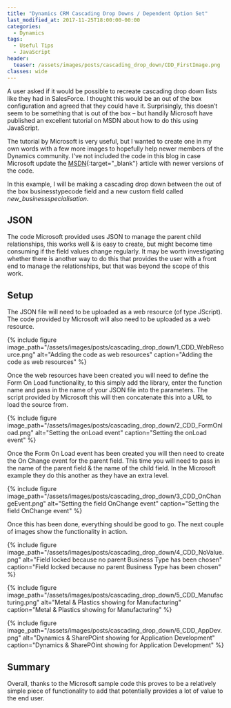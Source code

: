 ```yaml
---
title: "Dynamics CRM Cascading Drop Downs / Dependent Option Set"
last_modified_at: 2017-11-25T18:00:00-00:00
categories:
  - Dynamics
tags:
  - Useful Tips
  - JavaScript
header:
  teaser: /assets/images/posts/cascading_drop_down/CDD_FirstImage.png
classes: wide
---
```

A user asked if it would be possible to recreate cascading drop down lists like they had in SalesForce. I thought this would be an out of the box configuration and agreed that they could have it. Surprisingly, this doesn’t seem to be something that is out of the box – but handily Microsoft have published an excellent tutorial on MSDN about how to do this using JavaScript.

The tutorial by Microsoft is very useful, but I wanted to create one in my own words with a few more images to hopefully help newer members of the Dynamics community. I’ve not included the code in this blog in case Microsoft update the [MSDN](https://msdn.microsoft.com/en-us/library/gg594433.aspx){:target="_blank"} article with newer versions of the code.

In this example, I will be making a cascading drop down between the out of the box businesstypecode field and a new custom field called *new_businessspecialisation*.

## JSON

The code Microsoft provided uses JSON to manage the parent child relationships, this works well & is easy to create, but might become time consuming if the field values change regularly. It may be worth investigating whether there is another way to do this that provides the user with a front end to manage the relationships, but that was beyond the scope of this work.

## Setup

The JSON file will need to be uploaded as a web resource (of type JScript). The code provided by Microsoft will also need to be uploaded as a web resource.

{%
  include figure
  image_path="/assets/images/posts/cascading_drop_down/1_CDD_WebResource.png"
  alt="Adding the code as web resources"
  caption="Adding the code as web resources"
%}

Once the web resources have been created you will need to define the Form On Load functionality, to this simply add the library, enter the function name and pass in the name of your JSON file into the parameters. The script provided by Microsoft this will then concatenate this into a URL to load the source from.

{%
  include figure
  image_path="/assets/images/posts/cascading_drop_down/2_CDD_FormOnload.png"
  alt="Setting the onLoad event"
  caption="Setting the onLoad event"
%}

Once the Form On Load event has been created you will then need to create the On Change event for the parent field. This time you will need to pass in the name of the parent field & the name of the child field. In the Microsoft example they do this another as they have an extra level.

{%
  include figure
  image_path="/assets/images/posts/cascading_drop_down/3_CDD_OnChangeEvent.png"
  alt="Setting the field OnChange event"
  caption="Setting the field OnChange event"
%}

Once this has been done, everything should be good to go. The next couple of images show the functionality in action.

{%
  include figure
  image_path="/assets/images/posts/cascading_drop_down/4_CDD_NoValue.png"
  alt="Field locked because no parent Business Type has been chosen"
  caption="Field locked because no parent Business Type has been chosen"
%}

{%
  include figure
  image_path="/assets/images/posts/cascading_drop_down/5_CDD_Manufacturing.png"
  alt="Metal & Plastics showing for Manufacturing"
  caption="Metal & Plastics showing for Manufacturing"
%}

{%
  include figure
  image_path="/assets/images/posts/cascading_drop_down/6_CDD_AppDev.png"
  alt="Dynamics & SharePOint showing for Application Development"
  caption="Dynamics & SharePOint showing for Application Development"
%}

## Summary

Overall, thanks to the Microsoft sample code this proves to be a relatively simple piece of functionality to add that potentially provides a lot of value to the end user.
